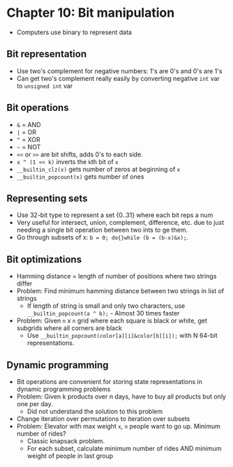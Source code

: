 Chapter 10: Bit manipulation
===
 * Computers use binary to represent data

Bit representation
---
 * Use two's complement for negative numbers: 1's are 0's and 0's are 1's
 * Can get two's complement really easily by converting negative `int` var to `unsigned int` var

Bit operations
---
 * `&` = AND
 * `|` = OR
 * `^` = XOR
 * `~` = NOT
 * `<<` or `>>` are bit shifts, adds 0's to each side.
 * `x ^ (1 << k)` inverts the `k`th bit of `x`
 * `__builtin_clz(x)` gets number of zeros at beginning of `x`
 * `__builtin_popcount(x)` gets number of ones

Representing sets
---
 * Use 32-bit type to represent a set {0..31} where each bit reps a num
 * Very useful for intersect, union, complement, difference, etc. due to just needing a single bit operation between two ints to ge them.
 * Go through subsets of x: `b = 0; do{}while (b = (b-x)&x);`.

Bit optimizations
---
 * Hamming distance = length of number of positions where two strings differ
 * Problem: Find minimum hamming distance between two strings in list of strings
	* If length of string is small and only two characters, use `__builtin_popcount(a ^ b);` - Almost 30 times faster
 * Problem: Given `n` x `n` grid where each square is black or white, get subgrids where all corners are black
	* Use `__builtin_popcount(color[a][i]&color[b][i]);` with N 64-bit representations.

Dynamic programming
---
 * Bit operations are convenient for storing state representations in dynamic programming problems
 * Problem: Given k products over n days, have to buy all products but only one per day.
	* Did not understand the solution to this problem
 * Change iteration over permutations to iteration over subsets
 * Problem: Elevator with max weight `x`, `n` people want to go up. Minimum number of rides?
	* Classic knapsack problem.
	* For each subset, calculate minimum number of rides AND minimum weight of people in last group

